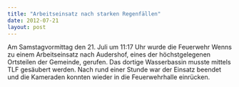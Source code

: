 ```yaml
---
title: "Arbeitseinsatz nach starken Regenfällen"
date: 2012-07-21
layout: post
---
```


Am Samstagvormittag den 21. Juli um 11:17 Uhr wurde die Feuerwehr Wenns zu einem Arbeitseinsatz nach Audershof, eines der höchstgelegenen Ortsteilen der Gemeinde, gerufen. Das dortige Wasserbassin musste mittels TLF gesäubert werden. Nach rund einer Stunde war der Einsatz beendet und die Kameraden konnten wieder in die Feuerwehrhalle einrücken.